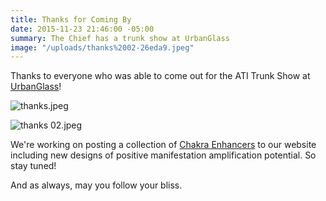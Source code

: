 ```yaml
---
title: Thanks for Coming By
date: 2015-11-23 21:46:00 -05:00
summary: The Chief has a trunk show at UrbanGlass
image: "/uploads/thanks%2002-26eda9.jpeg"
---
```


Thanks to everyone who was able to come out for the ATI Trunk Show at [UrbanGlass](https://urbanglass.org/)! 

![thanks.jpeg](/uploads/thanks.jpeg)

![thanks 02.jpeg](/uploads/thanks%2002.jpeg)

We're working on posting a collection of [Chakra Enhancers](http://www.ancienttruthinvestigators.com/chakra-enhancers-1/) to our website including new designs of positive manifestation amplification potential. So stay tuned!

And as always, may you follow your bliss.